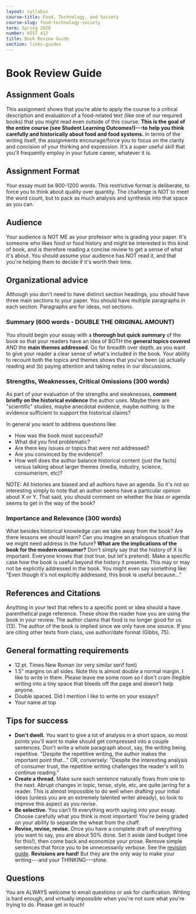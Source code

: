 ```yaml
---
layout: syllabus
course-title: Food, Technology, and Society
course-slug: food-technology-society
term: Spring 2020
number: HIST 412
title: Book Review Guide
section: links-guides
---
```


# Book Review Guide

## Assignment Goals
This assignment shows that you’re able to apply the course to a critical description and evaluation of a food-related text (like one of our required books) that you might read even outside of this course. **This is the goal of the entire course (see Student Learning Outcomes!)---to help you think carefully and historically about food and food systems.** In terms of the writing itself, the assignments encourage/force you to focus on the clarity and concision of your thinking and expression. It's a super useful skill that you'll frequently employ in your future career, whatever it is.

## Assignment Format
Your essay must be 900-1200 words. This restrictive format is deliberate, to force you to think about quality over quantity. The challenge is NOT to meet the word count, but to pack as much analysis and synthesis into that space as you can.

## Audience
Your audience is NOT ME as your professor who is grading your paper. It's someone who likes food or food history and might be interested in this kind of book, and is therefore reading a concise review to get a sense of what it's about. You should assume your audience has NOT read it, and that you're helping them to decide if it's worth their time.

## Organizational advice
Although you don't need to have distinct section headings, you should have three main sections to your paper. You should have multiple paragraphs in each section. Paragraphs are for ideas, not sections.

### Summary (600 words - DOUBLE THE ORIGINAL AMOUNT)
You should begin your essay with a **thorough but quick summary** of the book so that your readers have an idea of BOTH the **general topics covered** AND the **main themes addressed**. Go for breadth over depth, as you want to give your reader a clear sense of what's included in the book.  Your ability to recount both the topics and themes shows that you've been (a) actually reading and (b) paying attention and taking notes in our discussions.

### Strengths, Weaknesses, Critical Omissions (300 words)
As part of your evaluation of the strengths and weaknesses, **comment briefly on the historical evidence** the author uses. Maybe there are "scientific" studies, maybe anecdotal evidence, maybe nothing. Is the evidence sufficient to support the historical claims?

In general you want to address questions like:
- How was the book most successful?
- What did you find problematic?
- Are there key issues or topics that were not addressed?
- Are you convinced by the evidence?
- How well does the author balance historical content (just the facts) versus talking about larger themes (media, industry, science, consumerism, etc)?

NOTE: All histories are biased and all authors have an agenda. So it's not so interesting simply to note that an author seems have a particular opinion about X or Y. That said, you should comment on whether the bias or agenda seems to get in the way of the book?

### Importance and Relevance (300 words)
What besides historical knowledge can we take away from the book? Are there lessons we should learn? Can you imagine an analogous situation that we might need address in the future? **What are the implications of the book for the modern consumer?** Don't simply say that the history of X is important. Everyone knows that (not true, but let's pretend). Make a specific case how the book is useful beyond the history it presents. This may or may not be explicitly addressed in the book. You might even say something like: "Even though it's not explicitly addressed, this book is useful because..."

## References and Citations
Anything in your text that refers to a specific point or idea should a have parenthetical page reference. These show the reader how you are using the book in your review. The author claims that food is no longer good for us (13). The author of the book is implied since we only have one source. If you are citing other texts from class, use author/date format (Gibbs, 75).

## General formatting requirements
- 12 pt. Times New Roman (or very similar serif font)
- 1.5" margins on all sides. Note this is almost double a normal margin. I like to write in them. Please leave me some room so I don't cram illegible writing into a tiny space that bleeds off the page and doesn't help anyone.
- Double spaced. Did I mention I like to write on your essays?
- Your name at top


## Tips for success
 - **Don't dwell.** You want to give a lot of analysis in a short space, so most points you'll want to make should get compressed into a couple sentences. Don't write a whole paragraph about, say, the writing being repetitive. "Despite the repetitive writing, the author makes the important point that..." OR, conversely: "Despite the interesting analysis of consumer trust, the repetitive writing challenges the reader's will to continue reading."
 - **Create a thread.** Make sure each sentence naturally flows from one to the next. Abrupt changes in topic, tense, style, etc, are quite jarring for a reader. This is almost impossible to do well when drafting your initial ideas (unless you are an extremely talented writer already), so look to improve this aspect as you revise.
- **Be selective.** You can’t fit everything worth saying into your essay. Choose carefully what you think is most important! You're being graded on your ability to separate the wheat from the chaff.
- **Revise, revise, revise.** Once you have a complete draft of everything you want to say, you are about 50% done. Set it aside (and budget time for this!), then come back and economize your prose. Remove simple sentences that force you to be unnecessarily verbose. See the [revision guide](writing-advice). **Revisions are hard!** But they are the only way to make your writing---and your THINKING---shine.

## Questions
You are ALWAYS welcome to email questions or ask for clarification. Writing is hard enough, and virtually impossible when you're not sure what you're trying to do. Please get in touch!
